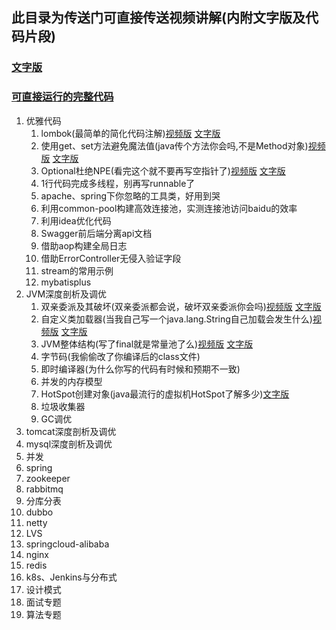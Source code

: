 ## 此目录为传送门可直接传送视频讲解(内附文字版及代码片段)

### [文字版](https://github.com/edanlx/SealBook)

### [可直接运行的完整代码](https://github.com/edanlx/TechingCode)

  1. 优雅代码
        1. lombok(最简单的简化代码注解)[视频版](https://www.bilibili.com/video/BV1yC4y1877R/)  [文字版](https://github.com/edanlx/SealBook/blob/master/graceCode/lombok.md)
        2. 使用get、set方法避免魔法值(java传个方法你会吗,不是Method对象)[视频版](https://www.bilibili.com/video/BV1ok4y1q7Be/)  [文字版](https://github.com/edanlx/SealBook/blob/master/graceCode/%E4%BC%A0%E5%85%A5%E6%96%B9%E6%B3%95.md)
        3. Optional杜绝NPE(看完这个就不要再写空指针了)[视频版](https://www.bilibili.com/video/BV1oy4y1r7r1/)  [文字版](https://github.com/edanlx/SealBook/blob/master/graceCode/optional.md)
        4. 1行代码完成多线程，别再写runnable了
        5. apache、spring下你忽略的工具类，好用到哭
        6. 利用common-pool构建高效连接池，实测连接池访问baidu的效率
        7. 利用idea优化代码
        8. Swagger前后端分离api文档
        9. 借助aop构建全局日志
        10. 借助ErrorController无侵入验证字段
        11. stream的常用示例
        12. mybatisplus
  2. JVM深度剖析及调优
        1. 双亲委派及其破坏(双亲委派都会说，破坏双亲委派你会吗)[视频版](https://www.bilibili.com/video/BV1Sz4y1f7FB/)  [文字版](https://github.com/edanlx/SealBook/blob/master/jvm/classloader.md)
        2. 自定义类加载器(当我自己写一个java.lang.String自己加载会发生什么)[视频版](https://www.bilibili.com/video/BV1Y54y1274Y/)  [文字版](https://github.com/edanlx/SealBook/blob/master/jvm/myclassLoader.md)
        3. JVM整体结构(写了final就是常量池了么)[视频版](https://www.bilibili.com/video/BV1LZ4y1N75R)  [文字版](https://github.com/edanlx/SealBook/blob/master/jvm/jv.md)
        4. 字节码(我偷偷改了你编译后的class文件)
        5. 即时编译器(为什么你写的代码有时候和预期不一致)
        6. 并发的内存模型
        7. HotSpot创建对象(java最流行的虚拟机HotSpot了解多少)[文字版](https://github.com/edanlx/SealBook/blob/master/jvm/jv.md)
        8. 垃圾收集器
        9. GC调优
  3. tomcat深度剖析及调优
  4. mysql深度剖析及调优
  5. 并发
  6. spring
  7. zookeeper
  8. rabbitmq
  9. 分库分表
  10. dubbo
  11. netty
  12. LVS
  13. springcloud-alibaba
  14. nginx
  15. redis
  16. k8s、Jenkins与分布式
  17. 设计模式
  18. 面试专题
  19. 算法专题